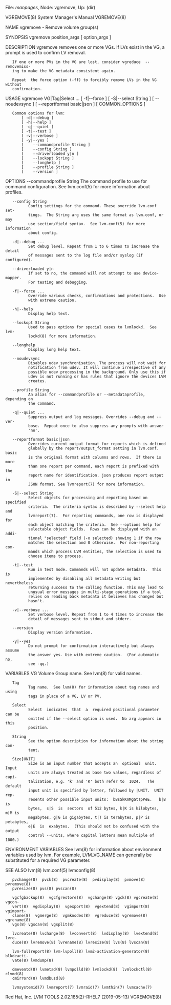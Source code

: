 File: *manpages*,  Node: vgremove,  Up: (dir)

VGREMOVE(8)                 System Manager's Manual                VGREMOVE(8)



NAME
       vgremove - Remove volume group(s)

SYNOPSIS
       vgremove position_args
           [ option_args ]

DESCRIPTION
       vgremove  removes  one or more VGs. If LVs exist in the VG, a prompt is
       used to confirm LV removal.

       If one or more PVs in the VG are lost, consider vgreduce  --removemiss‐
       ing to make the VG metadata consistent again.

       Repeat  the force option (-ff) to forcibly remove LVs in the VG without
       confirmation.

USAGE
       vgremove VG|Tag|Select ...
           [ -f|--force ]
           [ -S|--select String ]
           [    --noudevsync ]
           [    --reportformat basic|json ]
           [ COMMON_OPTIONS ]

       Common options for lvm:
           [ -d|--debug ]
           [ -h|--help ]
           [ -q|--quiet ]
           [ -t|--test ]
           [ -v|--verbose ]
           [ -y|--yes ]
           [    --commandprofile String ]
           [    --config String ]
           [    --driverloaded y|n ]
           [    --lockopt String ]
           [    --longhelp ]
           [    --profile String ]
           [    --version ]

OPTIONS
       --commandprofile String
              The command profile to use for command configuration.  See
              lvm.conf(5) for more information about profiles.

       --config String
              Config settings for the command. These override lvm.conf set‐
              tings.  The String arg uses the same format as lvm.conf, or may
              use section/field syntax.  See lvm.conf(5) for more information
              about config.

       -d|--debug ...
              Set debug level. Repeat from 1 to 6 times to increase the detail
              of messages sent to the log file and/or syslog (if configured).

       --driverloaded y|n
              If set to no, the command will not attempt to use device-mapper.
              For testing and debugging.

       -f|--force ...
              Override various checks, confirmations and protections.  Use
              with extreme caution.

       -h|--help
              Display help text.

       --lockopt String
              Used to pass options for special cases to lvmlockd.  See lvm‐
              lockd(8) for more information.

       --longhelp
              Display long help text.

       --noudevsync
              Disables udev synchronisation. The process will not wait for
              notification from udev. It will continue irrespective of any
              possible udev processing in the background. Only use this if
              udev is not running or has rules that ignore the devices LVM
              creates.

       --profile String
              An alias for --commandprofile or --metadataprofile, depending on
              the command.

       -q|--quiet ...
              Suppress output and log messages. Overrides --debug and --ver‐
              bose.  Repeat once to also suppress any prompts with answer
              'no'.

       --reportformat basic|json
              Overrides current output format for reports which is defined
              globally by the report/output_format setting in lvm.conf.  basic
              is the original format with columns and rows.  If there is more
              than one report per command, each report is prefixed with the
              report name for identification. json produces report output in
              JSON format. See lvmreport(7) for more information.

       -S|--select String
              Select objects for processing and reporting based on specified
              criteria.  The criteria syntax is described by --select help and
              lvmreport(7).  For reporting commands, one row is displayed for
              each object matching the criteria.  See --options help for
              selectable object fields.  Rows can be displayed with an addi‐
              tional "selected" field (-o selected) showing 1 if the row
              matches the selection and 0 otherwise.  For non-reporting com‐
              mands which process LVM entities, the selection is used to
              choose items to process.

       -t|--test
              Run in test mode. Commands will not update metadata.  This is
              implemented by disabling all metadata writing but nevertheless
              returning success to the calling function. This may lead to
              unusual error messages in multi-stage operations if a tool
              relies on reading back metadata it believes has changed but
              hasn't.

       -v|--verbose ...
              Set verbose level. Repeat from 1 to 4 times to increase the
              detail of messages sent to stdout and stderr.

       --version
              Display version information.

       -y|--yes
              Do not prompt for confirmation interactively but always assume
              the answer yes. Use with extreme caution.  (For automatic no,
              see -qq.)

VARIABLES
       VG
              Volume Group name.  See lvm(8) for valid names.

       Tag
              Tag name.  See lvm(8) for information about tag names and  using
              tags in place of a VG, LV or PV.

       Select
              Select  indicates  that  a  required positional parameter can be
              omitted if the --select option is used.  No arg appears in  this
              position.

       String
              See the option description for information about the string con‐
              tent.

       Size[UNIT]
              Size is an input number that accepts an  optional  unit.   Input
              units are always treated as base two values, regardless of capi‐
              talization, e.g. 'k' and 'K' both refer to  1024.   The  default
              input unit is specified by letter, followed by |UNIT.  UNIT rep‐
              resents other possible input units:  bBsSkKmMgGtTpPeE.   b|B  is
              bytes,  s|S  is  sectors  of 512 bytes, k|K is kilobytes, m|M is
              megabytes, g|G is gigabytes, t|T is terabytes, p|P is petabytes,
              e|E  is  exabytes.  (This should not be confused with the output
              control --units, where capital letters mean multiple of 1000.)

ENVIRONMENT VARIABLES
       See lvm(8) for information about environment  variables  used  by  lvm.
       For example, LVM_VG_NAME can generally be substituted for a required VG
       parameter.

SEE ALSO
       lvm(8) lvm.conf(5) lvmconfig(8)

       pvchange(8)  pvck(8)  pvcreate(8)  pvdisplay(8)  pvmove(8)  pvremove(8)
       pvresize(8) pvs(8) pvscan(8)

       vgcfgbackup(8)  vgcfgrestore(8)  vgchange(8) vgck(8) vgcreate(8) vgcon‐
       vert(8)  vgdisplay(8)  vgexport(8)  vgextend(8)  vgimport(8)  vgimport‐
       clone(8)  vgmerge(8)  vgmknodes(8)  vgreduce(8) vgremove(8) vgrename(8)
       vgs(8) vgscan(8) vgsplit(8)

       lvcreate(8) lvchange(8)  lvconvert(8)  lvdisplay(8)  lvextend(8)  lvre‐
       duce(8) lvremove(8) lvrename(8) lvresize(8) lvs(8) lvscan(8)

       lvm-fullreport(8) lvm-lvpoll(8) lvm2-activation-generator(8) blkdeacti‐
       vate(8) lvmdump(8)

       dmeventd(8) lvmetad(8) lvmpolld(8) lvmlockd(8)  lvmlockctl(8)  clvmd(8)
       cmirrord(8) lvmdbusd(8)

       lvmsystemid(7) lvmreport(7) lvmraid(7) lvmthin(7) lvmcache(7)



Red Hat, Inc.      LVM TOOLS 2.02.185(2)-RHEL7 (2019-05-13)        VGREMOVE(8)

